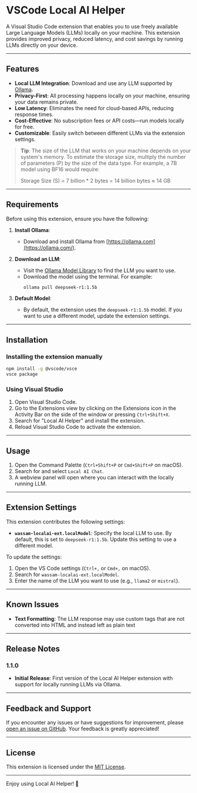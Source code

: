 # VSCode Local AI Helper

A Visual Studio Code extension that enables you to use freely available Large Language Models (LLMs) locally on your machine. This extension provides improved privacy, reduced latency, and cost savings by running LLMs directly on your device.

---

## Features

- **Local LLM Integration**: Download and use any LLM supported by [Ollama](https://ollama.com/).
- **Privacy-First**: All processing happens locally on your machine, ensuring your data remains private.
- **Low Latency**: Eliminates the need for cloud-based APIs, reducing response times.
- **Cost-Effective**: No subscription fees or API costs—run models locally for free.
- **Customizable**: Easily switch between different LLMs via the extension settings.

> **Tip**: The size of the LLM that works on your machine depends on your system's memory. To estimate the storage size, multiply the number of parameters (P) by the size of the data type. For example, a 7B model using BF16 would require:
> 
> Storage Size (S) = 7 billion * 2 bytes = 14 billion bytes ≈ 14 GB
> 

---

## Requirements

Before using this extension, ensure you have the following:

1. **Install Ollama**:
   - Download and install Ollama from [https://ollama.com](https://ollama.com/).

2. **Download an LLM**:
   - Visit the [Ollama Model Library](https://ollama.com/library) to find the LLM you want to use.
   - Download the model using the terminal. For example:
     ```bash
     ollama pull deepseek-r1:1.5b
     ```

3. **Default Model**:
   - By default, the extension uses the `deepseek-r1:1.5b` model. If you want to use a different model, update the extension settings.

---

## Installation
### Installing the extension manually
```sh
npm install -g @vscode/vsce
vsce package
```
### Using Visual Studio
1. Open Visual Studio Code.
2. Go to the Extensions view by clicking on the Extensions icon in the Activity Bar on the side of the window or pressing `Ctrl+Shift+X`.
3. Search for "Local AI Helper" and install the extension.
4. Reload Visual Studio Code to activate the extension.

---

## Usage

1. Open the Command Palette (`Ctrl+Shift+P` or `Cmd+Shift+P` on macOS).
2. Search for and select `Local AI Chat`.
3. A webview panel will open where you can interact with the locally running LLM.

---

## Extension Settings

This extension contributes the following settings:

- **`wassam-localai-ext.localModel`**: Specify the local LLM to use. By default, this is set to `deepseek-r1:1.5b`. Update this setting to use a different model.

To update the settings:
1. Open the VS Code settings (`Ctrl+,` or `Cmd+,` on macOS).
2. Search for `wassam-localai-ext.localModel`.
3. Enter the name of the LLM you want to use (e.g., `llama2` or `mistral`).

---

## Known Issues

- **Text Formatting**: The LLM response may use custom tags that are not converted into HTML and instead left as plain text

---

## Release Notes

### 1.1.0
- **Initial Release**: First version of the Local AI Helper extension with support for locally running LLMs via Ollama.

---

## Feedback and Support

If you encounter any issues or have suggestions for improvement, please [open an issue on GitHub](https://github.com/wassamz/wassam-localai-ext/issues). Your feedback is greatly appreciated!

---

## License

This extension is licensed under the [MIT License](https://opensource.org/licenses/MIT).

---

Enjoy using Local AI Helper! 🚀